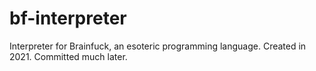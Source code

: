 # bf-interpreter
Interpreter for Brainfuck, an esoteric programming language.
Created in 2021. Committed much later.
